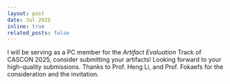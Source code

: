 ```yaml
---
layout: post
date: Jul 2025
inline: true
related_posts: false
---
```


I will be serving as a PC member for the *Artifact Evaluation* Track of CASCON 2025, consider submitting your artifacts! Looking forward to your high-quality submissions. Thanks to Prof. Heng Li, and Prof. Fokaefs for the consideration and the invitation.